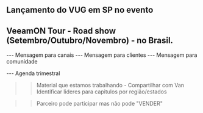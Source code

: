 ## Lançamento do VUG em SP no evento

## VeeamON Tour - Road show (Setembro/Outubro/Novembro) - no Brasil.

--- Mensagem para canais
--- Mensagem para clientes
--- Mensagem para comunidade


--- Agenda trimestral

>> Material que estamos trabalhando - Compartilhar com Van
>> Identificar lideres para capitulos por região/estados
>> 

>> Parceiro pode participar mas não pode "VENDER"
